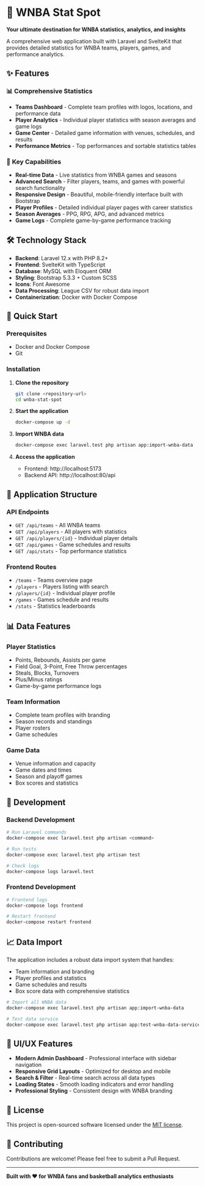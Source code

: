 # 🏀 WNBA Stat Spot

**Your ultimate destination for WNBA statistics, analytics, and insights**

A comprehensive web application built with Laravel and SvelteKit that provides detailed statistics for WNBA teams, players, games, and performance analytics.

## ✨ Features

### 📊 **Comprehensive Statistics**
- **Teams Dashboard** - Complete team profiles with logos, locations, and performance data
- **Player Analytics** - Individual player statistics with season averages and game logs
- **Game Center** - Detailed game information with venues, schedules, and results
- **Performance Metrics** - Top performances and sortable statistics tables

### 🎯 **Key Capabilities**
- **Real-time Data** - Live statistics from WNBA games and seasons
- **Advanced Search** - Filter players, teams, and games with powerful search functionality
- **Responsive Design** - Beautiful, mobile-friendly interface built with Bootstrap
- **Player Profiles** - Detailed individual player pages with career statistics
- **Season Averages** - PPG, RPG, APG, and advanced metrics
- **Game Logs** - Complete game-by-game performance tracking

## 🛠️ Technology Stack

- **Backend**: Laravel 12.x with PHP 8.2+
- **Frontend**: SvelteKit with TypeScript
- **Database**: MySQL with Eloquent ORM
- **Styling**: Bootstrap 5.3.3 + Custom SCSS
- **Icons**: Font Awesome
- **Data Processing**: League CSV for robust data import
- **Containerization**: Docker with Docker Compose

## 🚀 Quick Start

### Prerequisites
- Docker and Docker Compose
- Git

### Installation

1. **Clone the repository**
   ```bash
   git clone <repository-url>
   cd wnba-stat-spot
   ```

2. **Start the application**
   ```bash
   docker-compose up -d
   ```

3. **Import WNBA data**
   ```bash
   docker-compose exec laravel.test php artisan app:import-wnba-data
   ```

4. **Access the application**
   - Frontend: http://localhost:5173
   - Backend API: http://localhost:80/api

## 📱 Application Structure

### API Endpoints
- `GET /api/teams` - All WNBA teams
- `GET /api/players` - All players with statistics
- `GET /api/players/{id}` - Individual player details
- `GET /api/games` - Game schedules and results
- `GET /api/stats` - Top performance statistics

### Frontend Routes
- `/teams` - Teams overview page
- `/players` - Players listing with search
- `/players/{id}` - Individual player profile
- `/games` - Games schedule and results
- `/stats` - Statistics leaderboards

## 📊 Data Features

### Player Statistics
- Points, Rebounds, Assists per game
- Field Goal, 3-Point, Free Throw percentages
- Steals, Blocks, Turnovers
- Plus/Minus ratings
- Game-by-game performance logs

### Team Information
- Complete team profiles with branding
- Season records and standings
- Player rosters
- Game schedules

### Game Data
- Venue information and capacity
- Game dates and times
- Season and playoff games
- Box scores and statistics

## 🔧 Development

### Backend Development
```bash
# Run Laravel commands
docker-compose exec laravel.test php artisan <command>

# Run tests
docker-compose exec laravel.test php artisan test

# Check logs
docker-compose logs laravel.test
```

### Frontend Development
```bash
# Frontend logs
docker-compose logs frontend

# Restart frontend
docker-compose restart frontend
```

## 📈 Data Import

The application includes a robust data import system that handles:
- Team information and branding
- Player profiles and statistics
- Game schedules and results
- Box score data with comprehensive statistics

```bash
# Import all WNBA data
docker-compose exec laravel.test php artisan app:import-wnba-data

# Test data service
docker-compose exec laravel.test php artisan app:test-wnba-data-service
```

## 🎨 UI/UX Features

- **Modern Admin Dashboard** - Professional interface with sidebar navigation
- **Responsive Grid Layouts** - Optimized for desktop and mobile
- **Search & Filter** - Real-time search across all data types
- **Loading States** - Smooth loading indicators and error handling
- **Professional Styling** - Consistent design with WNBA branding

## 📄 License

This project is open-sourced software licensed under the [MIT license](https://opensource.org/licenses/MIT).

## 🤝 Contributing

Contributions are welcome! Please feel free to submit a Pull Request.

---

**Built with ❤️ for WNBA fans and basketball analytics enthusiasts**
